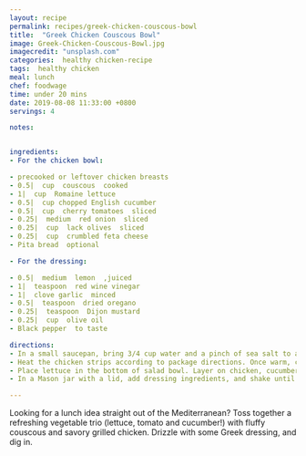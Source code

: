 ```yaml
---
layout: recipe
permalink: recipes/greek-chicken-couscous-bowl
title:  "Greek Chicken Couscous Bowl"
image: Greek-Chicken-Couscous-Bowl.jpg
imagecredit: "unsplash.com"
categories:  healthy chicken-recipe
tags:  healthy chicken
meal: lunch
chef: foodwage
time: under 20 mins
date: 2019-08-08 11:33:00 +0800
servings: 4

notes:


ingredients:
- For the chicken bowl:

- precooked or leftover chicken breasts
- 0.5|  cup  couscous  cooked
- 1|  cup  Romaine lettuce
- 0.5|  cup chopped English cucumber
- 0.5|  cup  cherry tomatoes  sliced
- 0.25|  medium  red onion  sliced
- 0.25|  cup  lack olives  sliced
- 0.25|  cup  crumbled feta cheese
- Pita bread  optional

- For the dressing:

- 0.5|  medium  lemon  ,juiced
- 1|  teaspoon  red wine vinegar
- 1|  clove garlic  minced
- 0.5|  teaspoon  dried oregano
- 0.25|  teaspoon  Dijon mustard
- 0.25|  cup  olive oil
- Black pepper  to taste

directions:
- In a small saucepan, bring 3/4 cup water and a pinch of sea salt to a boil. Stir couscous into the boiling water, cover with a lid and remove from heat. Let sit for about 5 minutes or until all the water is absorbed. Set aside and allow to cool, then fluff with a fork.
- Heat the chicken strips according to package directions. Once warm, chop chicken into bite-size pieces.
- Place lettuce in the bottom of salad bowl. Layer on chicken, cucumber, tomatoes and red onion. Top with 1/2 cup cooled couscous.
- In a Mason jar with a lid, add dressing ingredients, and shake until well-combined, about 15 seconds. Pour the vinaigrette over the salad. Add crumbled olives and feta, and toss lightly. Serve at room temperature, with toasted pita if desired.

---
```


Looking for a lunch idea straight out of the Mediterranean? Toss together a refreshing vegetable trio (lettuce, tomato and cucumber!) with fluffy couscous and savory grilled chicken. Drizzle with some Greek dressing, and dig in.